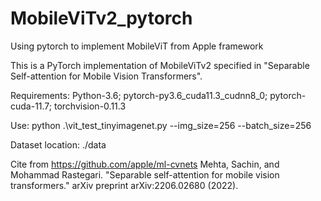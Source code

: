# MobileViTv2_pytorch
Using pytorch to implement MobileViT from Apple framework

This is a PyTorch implementation of MobileViTv2 specified in "Separable Self-attention for Mobile Vision Transformers".

Requirements: Python-3.6; pytorch-py3.6_cuda11.3_cudnn8_0; pytorch-cuda-11.7; torchvision-0.11.3

Use: python .\vit_test_tinyimagenet.py --img_size=256 --batch_size=256

Dataset location: ./data

Cite from https://github.com/apple/ml-cvnets
Mehta, Sachin, and Mohammad Rastegari. "Separable self-attention for mobile vision transformers." arXiv preprint arXiv:2206.02680 (2022).

